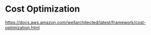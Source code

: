 # Cost Optimization

https://docs.aws.amazon.com/wellarchitected/latest/framework/cost-optimization.html